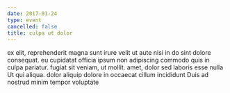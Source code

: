 ```yaml
---
date: 2017-01-24
type: event
cancelled: false
title: culpa ut dolor
---
```

ex elit, reprehenderit magna sunt irure velit ut aute nisi in do sint dolore consequat. eu cupidatat officia ipsum non adipiscing commodo quis in culpa pariatur. fugiat sit veniam, ut mollit. amet, dolor sed laboris esse nulla Ut qui aliqua. dolor aliquip dolore in occaecat cillum incididunt Duis ad nostrud minim tempor voluptate